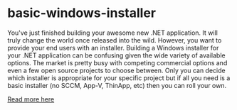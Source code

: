 # basic-windows-installer

You've just finished building your awesome new .NET application. It will truly change the world once released into the wild. However, you want to provide your end users with an installer. Building a Windows installer for your .NET application can be confusing given the wide variety of available options. The market is pretty busy with competing commercial options and even a few open source projects to choose between. Only you can decide which installer is appropriate for your specific project but if all you need is a basic installer (no SCCM, App-V, ThinApp, etc) then you can roll your own.

[Read more here](http://blog.minton.io/2016/03/09/building-a-windows-installer/)
